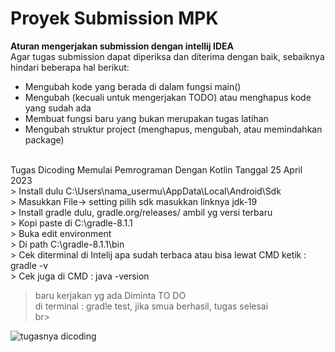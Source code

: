 # Proyek Submission MPK 

**Aturan mengerjakan submission dengan intellij IDEA**<br>
Agar tugas submission dapat diperiksa dan diterima dengan baik, sebaiknya hindari beberapa hal berikut:

- Mengubah kode yang berada di dalam fungsi main()
- Mengubah (kecuali untuk mengerjakan TODO) atau menghapus kode yang sudah ada
- Membuat fungsi baru yang bukan merupakan tugas latihan
- Mengubah struktur project (menghapus, mengubah, atau memindahkan package)

<br>
Tugas Dicoding Memulai Pemrograman Dengan Kotlin Tanggal 25 April 2023 <br>
> Install dulu C:\Users\nama_usermu\AppData\Local\Android\Sdk <br>
> Masukkan  File-> setting pilih sdk masukkan linknya jdk-19  <br>
>  Install gradle dulu, gradle.org/releases/ ambil yg versi terbaru <br> 
> Kopi paste di C:\gradle-8.1.1 <br>
> Buka edit environment <br>
> Di path C:\gradle-8.1.1\bin  <br>
> Cek diterminal di Intelij  apa sudah terbaca atau bisa lewat CMD ketik : gradle  -v  <br>
> Cek juga di CMD : java -version  <br>

> baru kerjakan yg ada Diminta TO DO <br>
> di terminal : gradle test, jika smua berhasil, tugas selesai <br>br>


![tugasnya dicoding](https://user-images.githubusercontent.com/23645665/235305861-4f51f0d4-94ad-4d52-91fc-8c84e2c46578.png)
